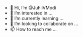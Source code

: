 - 👋 Hi, I’m @JuhilVModi
- 👀 I’m interested in ...
- 🌱 I’m currently learning ...
- 💞️ I’m looking to collaborate on ...
- 📫 How to reach me ...

<!---
JuhilVModi/JuhilVModi is a ✨ special ✨ repository because its `README.md` (this file) appears on your GitHub profile.
You can click the Preview link to take a look at your changes.
--->
